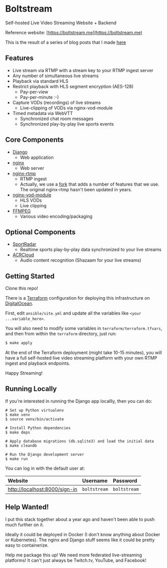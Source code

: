 # Boltstream
Self-hosted Live Video Streaming Website + Backend

Reference website: [https://boltstream.me](https://boltstream.me)

This is the result of a series of blog posts that I made [here](https://benwilber.github.io/nginx/rtmp/live/video/streaming/2018/03/25/building-a-live-video-streaming-website-part-1-start-streaming.html)

## Features

* Live stream via RTMP with a stream key to your RTMP ingest server
* Any number of simultaneous live streams
* Playback via standard HLS
* Restrict playback with HLS segment encryption (AES-128)
	* Pay-per-view
	* Pay-per-minute :-)
* Capture VODs (recordings) of live streams
	* Live-clipping of VODs via nginx-vod-module
* Timed metadata via WebVTT
	* Synchronized chat room messages
	* Synchronized play-by-play live sports events


## Core Components

* [Django](https://www.djangoproject.com/)
	* Web application
* [nginx](https://nginx.org/)
	* Web server
* [nginx-rtmp](https://github.com/arut/nginx-rtmp-module)
	* RTMP ingest
	* Actually, we use a [fork](https://github.com/sergey-dryabzhinsky/nginx-rtmp-module) that adds a number of features that we use.  The original nginx-rtmp hasn't been updated in years.
* [nginx-vod-module](https://github.com/kaltura/nginx-vod-module)
	* HLS VODs
	* Live clipping
* [FFMPEG](https://ffmpeg.org/)
	* Various video encoding/packaging

## Optional Components

* [SportRadar](https://www.sportradar.com/)
	* Realtime sports play-by-play data synchronized to your live streams
* [ACRCloud](https://www.acrcloud.com/)
	* Audio content recognition (Shazaam for your live streams)

	
## Getting Started

Clone this repo!

There is a [Terraform](https://terraform.io/) configuration for deploying this infrastructure on [DigitalOcean](https://www.digitalocean.com/).

First, edit `ansible/site.yml` and update all the variables like `<your ...variable_here>`.

You will also need to modify some variables in `terraform/terraform.tfvars`, and then from within the `terraform` directory, just run:

```bash
$ make apply
```

At the end of the Terraform deployment (might take 10-15 minutes), you will have a full self-hosted live video streaming platform with your own RTMP ingest and playback endpoints.

Happy Streaming!

## Running Locally

If you're interested in running the Django app locallly, then you can do:

```shell
# Set up Python virtualenv
$ make venv
$ source venv/bin/activate

# Install Python dependencies
$ make deps

# Apply database migrations (db.sqlite3) and load the initial data
$ make cleandb

# Run the Django development server
$ make run
```

You can log in with the default user at:

Website|Username|Password
:--|:--|:--
[http://localhost:8000/sign-in](http://localhost:8000/sign-in)|`boltstream`|`boltstream`


## Help Wanted!

I put this stack together about a year ago and haven't been able to push much further on it.

Ideally it could be deployed in Docker (I don't know anything about Docker or Kubernetes).  The nginx and Django stuff seems like it could be pretty easy to containerize.

Help me package this up!  We need more federated live-streaming platforms!  It can't just always be Twitch.tv, YouTube, and Facebook!